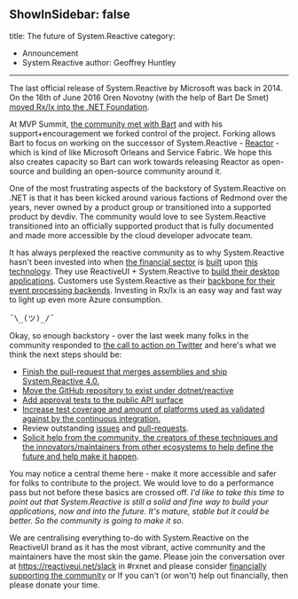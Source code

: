 ShowInSidebar: false
---
title: The future of System.Reactive
category:
  - Announcement
  - System.Reactive
author: Geoffrey Huntley
---

The last official release of System.Reactive by Microsoft was back in 2014. On the 16th of June 2016 Oren Novotny (with the help of Bart De Smet)  [moved Rx/Ix into the .NET Foundation](https://www.dotnetfoundation.org/blog/2016/06/16/rx-net-welcome).

At MVP Summit, [the community met with Bart](https://github.com/Reactive-Extensions/Rx.NET/issues/466#issuecomment-370496523) and with his support+encouragement we forked control of the project. Forking allows Bart to focus on working on the successor of System.Reactive - [Reactor](https://vimeo.com/132192255) - which is kind of like Microsoft Orleans and Service Fabric. We hope this also creates capacity so Bart can work towards releasing Reactor as open-source and building an open-source community around it.

One of the most frustrating aspects of the backstory of System.Reactive on .NET is that it has been kicked around various factions of Redmond over the years, never owned by a product group or transitioned into a supported product by devdiv. The community would love to see System.Reactive transitioned into an officially supported product that is fully documented and made more accessible by the cloud developer advocate team.

It has always perplexed the reactive community as to why System.Reactive hasn't been invested into when [the financial sector](https://channel9.msdn.com/Events/TechEd/Australia/Tech-Ed-Australia-2011/ARC-MID206) is [built](https://github.com/AdaptiveConsulting/ReactiveTrader) upon [this technology](https://github.com/RolandPheasant/DynamicData). They use ReactiveUI + System.Reactive to [build their desktop applications](https://github.com/RolandPheasant/TailBlazer). Customers use System.Reactive as their [backbone for their event processing backends](https://medium.com/netflix-techblog/reactive-programming-at-netflix-b944d49874d2). Investing in Rx/Ix is an easy way and fast way to light up even more Azure consumption. 

<pre>¯\_(ツ)_/¯</pre>

Okay, so enough backstory - over the last week many folks in the community responded to [the call to action on Twitter](https://twitter.com/GeoffreyHuntley/status/986163246724861952) and here's what we think the next steps should be:

- [Finish the pull-request that merges assemblies and ship System.Reactive 4.0.](https://github.com/Reactive-Extensions/Rx.NET/pull/418)
- [Move the GitHub repository to exist under dotnet/reactive](https://github.com/Reactive-Extensions/Rx.NET/issues/466)
- [Add approval tests to the public API surface](https://github.com/Reactive-Extensions/Rx.NET/issues/479)
- [Increase test coverage and amount of platforms used as validated against by the continuous integration.](https://github.com/Reactive-Extensions/Rx.NET/issues/478)
- Review outstanding [issues](https://github.com/Reactive-Extensions/Rx.NET/issues) and [pull-requests](https://github.com/Reactive-Extensions/Rx.NET/pulls).
- [Solicit help from the community, the creators of these techniques and the innovators/maintainers from other ecosystems to help define the future and help make it happen](https://twitter.com/GeoffreyHuntley/status/986163246724861952).

You may notice a central theme here - make it more accessible and safer for folks to contribute to the project. We would love to do a performance pass but not before these basics are crossed off. *I'd like to take this time to point out that System.Reactive is still a solid and fine way to build your applications, now and into the future. It's mature, stable but it could be better. So the community is going to make it so.*

We are centralising everything to-do with System.Reactive on the ReactiveUI brand as it has the most vibrant, active community and the maintainers have the most skin the game. Please join the conversation over at https://reactiveui.net/slack in #rxnet and please consider [financially supporting the community](https://reactiveui.net/support) or If you can't (or won't) help out financially, then please donate your time.
